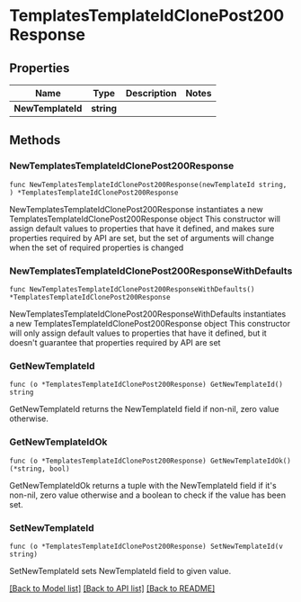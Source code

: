 # TemplatesTemplateIdClonePost200Response

## Properties

Name | Type | Description | Notes
------------ | ------------- | ------------- | -------------
**NewTemplateId** | **string** |  | 

## Methods

### NewTemplatesTemplateIdClonePost200Response

`func NewTemplatesTemplateIdClonePost200Response(newTemplateId string, ) *TemplatesTemplateIdClonePost200Response`

NewTemplatesTemplateIdClonePost200Response instantiates a new TemplatesTemplateIdClonePost200Response object
This constructor will assign default values to properties that have it defined,
and makes sure properties required by API are set, but the set of arguments
will change when the set of required properties is changed

### NewTemplatesTemplateIdClonePost200ResponseWithDefaults

`func NewTemplatesTemplateIdClonePost200ResponseWithDefaults() *TemplatesTemplateIdClonePost200Response`

NewTemplatesTemplateIdClonePost200ResponseWithDefaults instantiates a new TemplatesTemplateIdClonePost200Response object
This constructor will only assign default values to properties that have it defined,
but it doesn't guarantee that properties required by API are set

### GetNewTemplateId

`func (o *TemplatesTemplateIdClonePost200Response) GetNewTemplateId() string`

GetNewTemplateId returns the NewTemplateId field if non-nil, zero value otherwise.

### GetNewTemplateIdOk

`func (o *TemplatesTemplateIdClonePost200Response) GetNewTemplateIdOk() (*string, bool)`

GetNewTemplateIdOk returns a tuple with the NewTemplateId field if it's non-nil, zero value otherwise
and a boolean to check if the value has been set.

### SetNewTemplateId

`func (o *TemplatesTemplateIdClonePost200Response) SetNewTemplateId(v string)`

SetNewTemplateId sets NewTemplateId field to given value.



[[Back to Model list]](../README.md#documentation-for-models) [[Back to API list]](../README.md#documentation-for-api-endpoints) [[Back to README]](../README.md)


